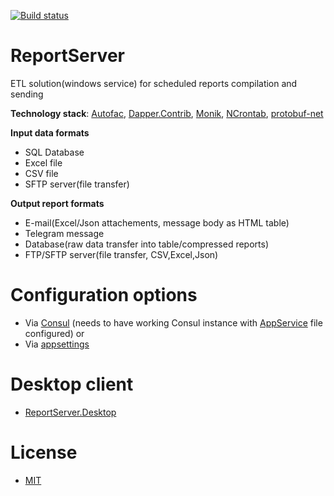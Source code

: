 [![Build status](https://ci.appveyor.com/api/projects/status/35gwill04wqfo53y/branch/master?svg=true)](https://ci.appveyor.com/project/MakArs/reportserver/branch/master)

# ReportServer
ETL solution(windows service) for scheduled reports compilation and sending

**Technology stack**: [Autofac](https://autofac.org), [Dapper.Contrib](https://github.com/StackExchange/Dapper/tree/master/Dapper.Contrib), [Monik](https://github.com/Totopolis/monik), [NCrontab](https://github.com/atifaziz/NCrontab), [protobuf-net](https://github.com/protobuf-net/protobuf-net)

**Input data formats**
* SQL Database
* Excel file
* CSV file
* SFTP server(file transfer)

**Output report formats**
* E-mail(Excel/Json attachements, message body as HTML table)
* Telegram message
* Database(raw data transfer into table/compressed reports)
* FTP/SFTP server(file transfer, CSV,Excel,Json)

# Configuration options
* Via [Consul](https://github.com/MakArs/ReportServer/blob/master/ReportService.Api/ConsulSettings.json) (needs to have working Consul instance with [AppService](https://github.com/MakArs/ReportServer/blob/master/ReportService.Api/appsettings.json) file configured)
or
* Via [appsettings](https://github.com/MakArs/ReportServer/blob/master/ReportService.Api/appsettings.json) 

# Desktop client
* [ReportServer.Desktop](https://github.com/MakArs/ReportServer.Desktop)

# License
* [MIT](https://github.com/MakArs/ReportServer.Desktop/blob/master/LICENSE)

